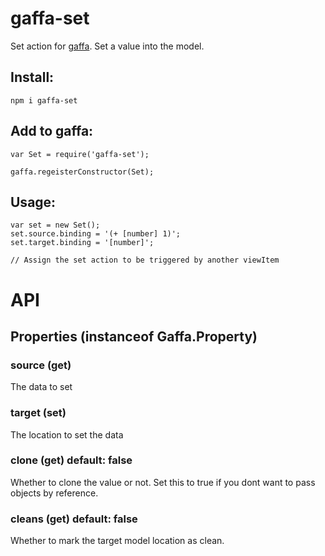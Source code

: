 # gaffa-set

Set action for [gaffa](https://github.com/gaffa-tape/gaffa-js). Set a value into the model.

## Install:

    npm i gaffa-set

## Add to gaffa:

    var Set = require('gaffa-set');

    gaffa.regeisterConstructor(Set);

## Usage:

    var set = new Set();
    set.source.binding = '(+ [number] 1)';
    set.target.binding = '[number]';

    // Assign the set action to be triggered by another viewItem

# API

## Properties (instanceof Gaffa.Property)

### source (get)

The data to set

### target (set)

The location to set the data

### clone (get) default: false

Whether to clone the value or not. Set this to true if you dont want to pass objects by reference.

### cleans (get) default: false

Whether to mark the target model location as clean.